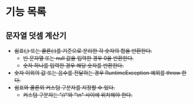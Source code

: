 # 기능 목록
## 문자열 덧셈 계산기
- ~~쉼표(,) 또는 콜론(:)를 기준으로 분리한 각 숫자의 합을 반환한다.~~
  - ~~빈 문자열 또는 null 값을 입력한 경우 0을 반환한다.~~
  - ~~숫자 하나를 입력한 경우 해당 숫자를 반환한다.~~
- ~~숫자 이외의 값 또는 음수를 전달하는 경우 RuntimeException 예외를 throw 한다.~~
- ~~쉼표와 콜론외 커스텀 구분자를 지정할 수 있다.~~
  - ~~커스텀 구분자는 "//"와 "\n" 사이에 위치해야 한다.~~
